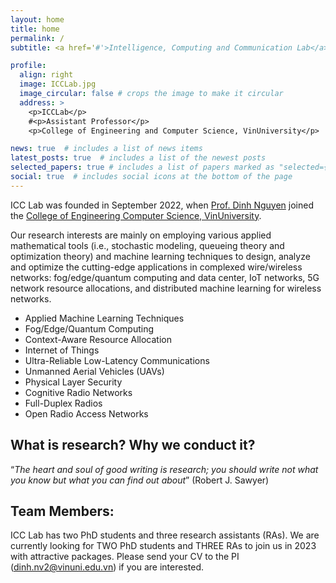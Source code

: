 ```yaml
---
layout: home
title: home
permalink: /
subtitle: <a href='#'>Intelligence, Computing and Communication Lab</a>, <a href='https://vinuni.edu.vn/'>VinUniversity</a>

profile:
  align: right
  image: ICCLab.jpg
  image_circular: false # crops the image to make it circular
  address: >
    <p>ICCLab</p>
    #<p>Assistant Professor</p>
    <p>College of Engineering and Computer Science, VinUniversity</p>

news: true  # includes a list of news items
latest_posts: true  # includes a list of the newest posts
selected_papers: true # includes a list of papers marked as "selected={true}"
social: true  # includes social icons at the bottom of the page
---
```


ICC Lab was founded in September 2022, when [Prof. Dinh Nguyen](https://vinuni.edu.vn/people/nguyen-van-dinh-phd/) joined the [College of Engineering Computer Science, VinUniversity](https://vinuni.edu.vn/college-of-engineering-computer-science/).

Our research interests are mainly on employing various applied mathematical tools (i.e., stochastic modeling, queueing theory and optimization theory) and machine learning techniques to design, analyze and optimize the cutting-edge applications in complexed wire/wireless networks: fog/edge/quantum computing and data center, IoT networks, 5G network resource allocations, and distributed machine learning for wireless networks.

* Applied Machine Learning Techniques
* Fog/Edge/Quantum Computing
* Context-Aware Resource Allocation
* Internet of Things
* Ultra-Reliable Low-Latency Communications
* Unmanned Aerial Vehicles (UAVs)
* Physical Layer Security
* Cognitive Radio Networks
* Full-Duplex Radios
* Open Radio Access Networks

## What is research? Why we conduct it?

“*The heart and soul of good writing is research; you should write not what you know but what you can find out about*” (Robert J. Sawyer)

## Team Members:
ICC Lab has two PhD students and three research assistants (RAs). We are currently looking for TWO PhD students and THREE RAs to join us in 2023 with attractive packages. Please send your CV to the PI (dinh.nv2@vinuni.edu.vn) if you are interested.
